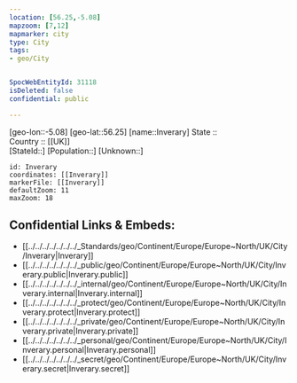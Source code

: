 ```yaml
---
location: [56.25,-5.08] 
mapzoom: [7,12] 
mapmarker: city 
type: City
tags:
- geo/City


SpocWebEntityId: 31118
isDeleted: false
confidential: public

---
```

[geo-lon::-5.08] 
[geo-lat::56.25] 
[name::Inverary] 
State ::  
Country :: [[UK]]  
[StateId::] 
[Population::] 
[Unknown::] 


```leaflet
id: Inverary
coordinates: [[Inverary]] 
markerFile: [[Inverary]] 
defaultZoom: 11 
maxZoom: 18
```


## Confidential Links & Embeds: 
- [[../../../../../../../_Standards/geo/Continent/Europe/Europe~North/UK/City/Inverary|Inverary]] 
- [[../../../../../../../_public/geo/Continent/Europe/Europe~North/UK/City/Inverary.public|Inverary.public]] 
- [[../../../../../../../_internal/geo/Continent/Europe/Europe~North/UK/City/Inverary.internal|Inverary.internal]] 
- [[../../../../../../../_protect/geo/Continent/Europe/Europe~North/UK/City/Inverary.protect|Inverary.protect]] 
- [[../../../../../../../_private/geo/Continent/Europe/Europe~North/UK/City/Inverary.private|Inverary.private]] 
- [[../../../../../../../_personal/geo/Continent/Europe/Europe~North/UK/City/Inverary.personal|Inverary.personal]] 
- [[../../../../../../../_secret/geo/Continent/Europe/Europe~North/UK/City/Inverary.secret|Inverary.secret]] 
